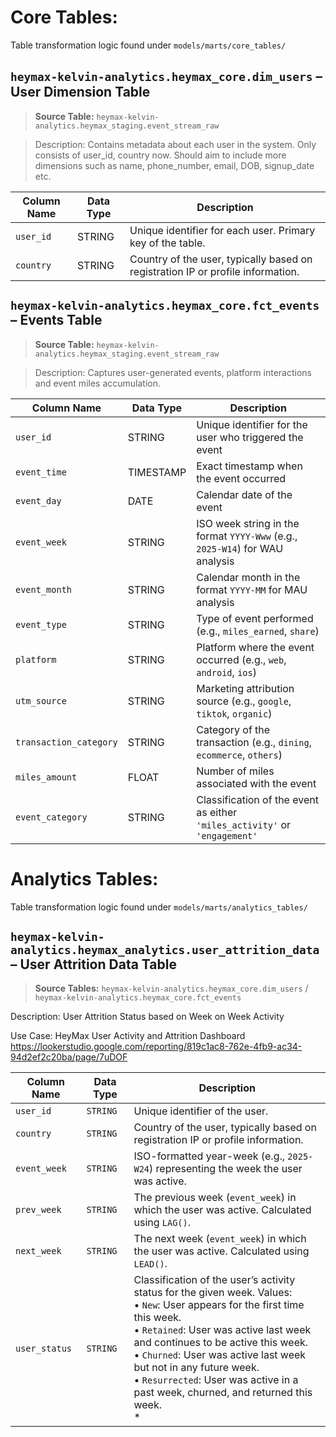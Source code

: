# Core Tables: 
Table transformation logic found under `models/marts/core_tables/`

## `heymax-kelvin-analytics.heymax_core.dim_users` – User Dimension Table
> **Source Table:** `heymax-kelvin-analytics.heymax_staging.event_stream_raw` 

> Description: Contains metadata about each user in the system. Only consists of user_id, country now. Should aim to include more dimensions such as name, phone_number, email, DOB, signup_date etc.

| **Column Name** | **Data Type** | **Description** |
|-----------------|---------------|------------------|
| `user_id`       | STRING        | Unique identifier for each user. Primary key of the table.|
| `country`       | STRING        | Country of the user, typically based on registration IP or profile information. |


## `heymax-kelvin-analytics.heymax_core.fct_events` – Events Table
> **Source Table:** `heymax-kelvin-analytics.heymax_staging.event_stream_raw`  

> Description: Captures user-generated events, platform interactions and event miles accumulation.

| Column Name           | Data Type | Description                                                                                   |
|------------------------|-----------|-------------------------------|
| `user_id`              | STRING    | Unique identifier for the user who triggered the event|
| `event_time`           | TIMESTAMP | Exact timestamp when the event occurred|
| `event_day`            | DATE      | Calendar date of the event|
| `event_week`           | STRING    | ISO week string in the format `YYYY-Www` (e.g., `2025-W14`) for WAU analysis|
| `event_month`          | STRING    | Calendar month in the format `YYYY-MM` for MAU analysis|
| `event_type`           | STRING    | Type of event performed (e.g., `miles_earned`, `share`)|
| `platform`             | STRING    | Platform where the event occurred (e.g., `web`, `android`, `ios`)|
| `utm_source`           | STRING    | Marketing attribution source (e.g., `google`, `tiktok`, `organic`)|
| `transaction_category` | STRING    | Category of the transaction (e.g., `dining`, `ecommerce`, `others`)|
| `miles_amount`         | FLOAT     | Number of miles associated with the event|
| `event_category`       | STRING    | Classification of the event as either `'miles_activity'` or `'engagement'` |


# Analytics Tables:
Table transformation logic found under `models/marts/analytics_tables/`

## `heymax-kelvin-analytics.heymax_analytics.user_attrition_data` – User Attrition Data Table
> **Source Tables:** `heymax-kelvin-analytics.heymax_core.dim_users` / `heymax-kelvin-analytics.heymax_core.fct_events` 

Description: User Attrition Status based on Week on Week Activity

Use Case: HeyMax User Activity and Attrition Dashboard https://lookerstudio.google.com/reporting/819c1ac8-762e-4fb9-ac34-94d2ef2c20ba/page/7uDOF

| Column Name   | Data Type | Description |
|---------------|-----------|-------------|
| `user_id`     | `STRING`  | Unique identifier of the user. |
| `country`     | `STRING`  | Country of the user, typically based on registration IP or profile information. |
| `event_week`  | `STRING`  | ISO-formatted year-week (e.g., `2025-W24`) representing the week the user was active. |
| `prev_week`   | `STRING`  | The previous week (`event_week`) in which the user was active. Calculated using `LAG()`. |
| `next_week`   | `STRING`  | The next week (`event_week`) in which the user was active. Calculated using `LEAD()`. |
| `user_status` | `STRING`  | Classification of the user’s activity status for the given week. Values:<br>• `New`: User appears for the first time this week.<br>• `Retained`: User was active last week and continues to be active this week.<br>• `Churned`: User was active last week but not in any future week.<br>• `Resurrected`: User was active in a past week, churned, and returned this week.<br>* |
